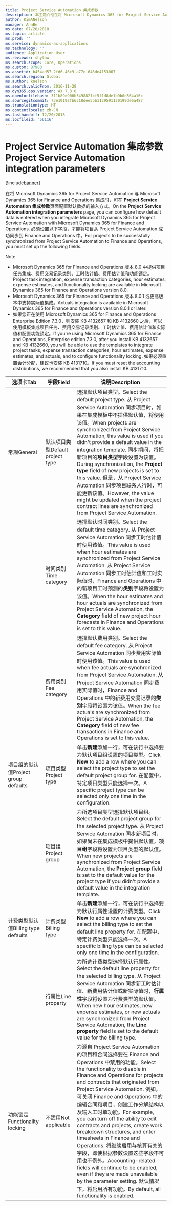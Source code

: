 ```yaml
---
title: Project Service Automation 集成参数
description: 本主题介绍在将 Microsoft Dynamics 365 for Project Service Automation 与 Microsoft Dynamics 365 for Finance and Operations 集成时，如何配置默认数据的输入方式。
author: KimANelson
manager: AnnBe
ms.date: 07/20/2018
ms.topic: article
ms.prod: ''
ms.service: dynamics-ax-applications
ms.technology: ''
audience: Application User
ms.reviewer: shylaw
ms.search.scope: Core, Operations
ms.custom: 87983
ms.assetid: b454ad57-2fd6-46c9-a77e-646de4153067
ms.search.region: Global
ms.author: knelson
ms.search.validFrom: 2016-11-28
ms.dyn365.ops.version: AX 7.3.0
ms.openlocfilehash: 311b89d906b5498821cf5f1d8de1b9b0d564a16c
ms.sourcegitcommit: 73e10192fb6318dee5bb1129591120199de6a487
ms.translationtype: HT
ms.contentlocale: zh-CN
ms.lasthandoff: 12/20/2018
ms.locfileid: "56116"
---
```

# <a name="project-service-automation-integration-parameters"></a><span data-ttu-id="6581b-103">Project Service Automation 集成参数</span><span class="sxs-lookup"><span data-stu-id="6581b-103">Project Service Automation integration parameters</span></span>

[!include[banner](../includes/banner.md)]

<span data-ttu-id="6581b-104">在将 Microsoft Dynamics 365 for Project Service Automation 与 Microsoft Dynamics 365 for Finance and Operations 集成时，可在 **Project Service Automation 集成参数**页面配置默认数据的输入方式。</span><span class="sxs-lookup"><span data-stu-id="6581b-104">On the **Project Service Automation integration parameters** page, you can configure how default data is entered when you integrate Microsoft Dynamics 365 for Project Service Automation with Microsoft Dynamics 365 for Finance and Operations.</span></span> <span data-ttu-id="6581b-105">必须设置以下字段，才能将项目从 Project Service Automation 成功同步到 Finance and Operations 中。</span><span class="sxs-lookup"><span data-stu-id="6581b-105">For projects to be successfully synchronized from Project Service Automation to Finance and Operations, you must set up the following fields.</span></span>

> [!NOTE]
> - <span data-ttu-id="6581b-106">Microsoft Dynamics 365 for Finance and Operations 版本 8.0 中提供项目任务集成、费用交易记录类别、工时估计值、费用估计值和功能锁定。</span><span class="sxs-lookup"><span data-stu-id="6581b-106">Project task integration, expense transaction categories, hour estimates, expense estimates, and functionality locking are available in Microsoft Dynamics 365 for Finance and Operations version 8.0.</span></span>
> - <span data-ttu-id="6581b-107">Microsoft Dynamics 365 for Finance and Operations 版本 8.0.1 或更高版本中支持实际值集成。</span><span class="sxs-lookup"><span data-stu-id="6581b-107">Actuals integration is available in Microsoft Dynamics 365 for Finance and Operations version 8.0.1 or later.</span></span>
> - <span data-ttu-id="6581b-108">如果您正在使用 Microsoft Dynamics 365 for Finance and Operations Enterprise Edition 7.3.0，则安装 KB 4132657 和 KB 4132660 之后，可以使用模板集成项目任务、费用交易记录类别、工时估计值、费用估计值和实际值和配置功能锁定。</span><span class="sxs-lookup"><span data-stu-id="6581b-108">If you're using Microsoft Dynamics 365 for Finance and Operations, Enterprise edition 7.3.0, after you install KB 4132657 and KB 4132660, you will be able to use the templates to integrate project tasks, expense transaction categories, hour estimates, expense estimates, and actuals, and to configure functionality locking.</span></span> <span data-ttu-id="6581b-109">如果必须重置会计分配，建议也安装 KB 4131710。</span><span class="sxs-lookup"><span data-stu-id="6581b-109">If you must reset the accounting distributions, we recommended that you also install KB 4131710.</span></span>

| <span data-ttu-id="6581b-110">选项卡</span><span class="sxs-lookup"><span data-stu-id="6581b-110">Tab</span></span>                    | <span data-ttu-id="6581b-111">字段</span><span class="sxs-lookup"><span data-stu-id="6581b-111">Field</span></span>                | <span data-ttu-id="6581b-112">说明</span><span class="sxs-lookup"><span data-stu-id="6581b-112">Description</span></span> |
|------------------------|----------------------|-------------|
| <span data-ttu-id="6581b-113">常规</span><span class="sxs-lookup"><span data-stu-id="6581b-113">General</span></span>                | <span data-ttu-id="6581b-114">默认项目类型</span><span class="sxs-lookup"><span data-stu-id="6581b-114">Default project type</span></span> | <span data-ttu-id="6581b-115">选择默认项目类型。</span><span class="sxs-lookup"><span data-stu-id="6581b-115">Select the default project type.</span></span> <span data-ttu-id="6581b-116">从 Project Service Automation 同步项目时，如果在集成模板中不提供默认值，将使用该值。</span><span class="sxs-lookup"><span data-stu-id="6581b-116">When projects are synchronized from Project Service Automation, this value is used if you didn't provide a default value in the integration template.</span></span> <span data-ttu-id="6581b-117">同步期间，将把新项目的**项目类型**字段设置为该值。</span><span class="sxs-lookup"><span data-stu-id="6581b-117">During synchronization, the **Project type** field of new projects is set to this value.</span></span> <span data-ttu-id="6581b-118">但是，从 Project Service Automation 同步项目联系人行时，可能更新该值。</span><span class="sxs-lookup"><span data-stu-id="6581b-118">However, the value might be updated when the project contract lines are synchronized from Project Service Automation.</span></span> |
|                        | <span data-ttu-id="6581b-119">时间类别</span><span class="sxs-lookup"><span data-stu-id="6581b-119">Time category</span></span>        | <span data-ttu-id="6581b-120">选择默认时间类别。</span><span class="sxs-lookup"><span data-stu-id="6581b-120">Select the default time category.</span></span> <span data-ttu-id="6581b-121">从 Project Service Automation 同步工时估计值时使用该值。</span><span class="sxs-lookup"><span data-stu-id="6581b-121">This value is used when hour estimates are synchronized from Project Service Automation.</span></span> <span data-ttu-id="6581b-122">从 Project Service Automation 同步工时估计值和工时实际值时，Finance and Operations 中的新项目工时预测的**类别**字段将设置为该值。</span><span class="sxs-lookup"><span data-stu-id="6581b-122">When the hour estimates and hour actuals are synchronized from Project Service Automation, the **Category** field of new project hour forecasts in Finance and Operations is set to this value.</span></span> |
|                        | <span data-ttu-id="6581b-123">费用类别</span><span class="sxs-lookup"><span data-stu-id="6581b-123">Fee category</span></span>         | <span data-ttu-id="6581b-124">选择默认费用类别。</span><span class="sxs-lookup"><span data-stu-id="6581b-124">Select the default fee category.</span></span> <span data-ttu-id="6581b-125">从 Project Service Automation 同步费用实际值时使用该值。</span><span class="sxs-lookup"><span data-stu-id="6581b-125">This value is used when fee actuals are synchronized from Project Service Automation.</span></span> <span data-ttu-id="6581b-126">从 Project Service Automation 同步费用实际值时，Finance and Operations 中的新费用交易记录的**类别**字段将设置为该值。</span><span class="sxs-lookup"><span data-stu-id="6581b-126">When the fee actuals are synchronized from Project Service Automation, the **Category** field of new fee transactions in Finance and Operations is set to this value.</span></span> |
| <span data-ttu-id="6581b-127">项目组的默认值</span><span class="sxs-lookup"><span data-stu-id="6581b-127">Project group defaults</span></span> | <span data-ttu-id="6581b-128">项目类型</span><span class="sxs-lookup"><span data-stu-id="6581b-128">Project type</span></span>         | <span data-ttu-id="6581b-129">单击**新建**添加一行，可在该行中选择要为默认项目组设置的项目类型。</span><span class="sxs-lookup"><span data-stu-id="6581b-129">Click **New** to add a row where you can select the project type to set the default project group for.</span></span> <span data-ttu-id="6581b-130">在配置中，特定项目类型只能选择一次。</span><span class="sxs-lookup"><span data-stu-id="6581b-130">A specific project type can be selected only one time in the configuration.</span></span> |
|                        | <span data-ttu-id="6581b-131">项目组</span><span class="sxs-lookup"><span data-stu-id="6581b-131">Project group</span></span>        | <span data-ttu-id="6581b-132">为所选项目类型选择默认项目组。</span><span class="sxs-lookup"><span data-stu-id="6581b-132">Select the default project group for the selected project type.</span></span> <span data-ttu-id="6581b-133">从 Project Service Automation 同步新项目时，如果尚未在集成模板中提供默认值，**项目组**字段将设置为项目类型的默认值。</span><span class="sxs-lookup"><span data-stu-id="6581b-133">When new projects are synchronized from Project Service Automation, the **Project group** field is set to the default value for the project type if you didn't provide a default value in the integration template.</span></span> |
| <span data-ttu-id="6581b-134">计费类型默认值</span><span class="sxs-lookup"><span data-stu-id="6581b-134">Billing type defaults</span></span>  | <span data-ttu-id="6581b-135">计费类型</span><span class="sxs-lookup"><span data-stu-id="6581b-135">Billing type</span></span>         | <span data-ttu-id="6581b-136">单击**新建**添加一行，可在该行中选择要为默认行属性设置的计费类型。</span><span class="sxs-lookup"><span data-stu-id="6581b-136">Click **New** to add a row where you can select the billing type to set the default line property for.</span></span> <span data-ttu-id="6581b-137">在配置中，特定计费类型只能选择一次。</span><span class="sxs-lookup"><span data-stu-id="6581b-137">A specific billing type can be selected only one time in the configuration.</span></span> |
|                        | <span data-ttu-id="6581b-138">行属性</span><span class="sxs-lookup"><span data-stu-id="6581b-138">Line property</span></span>        | <span data-ttu-id="6581b-139">为所选计费类型选择默认行属性。</span><span class="sxs-lookup"><span data-stu-id="6581b-139">Select the default line property for the selected billing type.</span></span> <span data-ttu-id="6581b-140">从 Project Service Automation 同步新工时估计值、新费用估计值或新实际值时，**行属性**字段将设置为计费类型的默认值。</span><span class="sxs-lookup"><span data-stu-id="6581b-140">When new hour estimates, new expense estimates, or new actuals are synchronized from Project Service Automation, the **Line property** field is set to the default value for the billing type.</span></span> |
| <span data-ttu-id="6581b-141">功能锁定</span><span class="sxs-lookup"><span data-stu-id="6581b-141">Functionality locking</span></span>  | <span data-ttu-id="6581b-142">不适用</span><span class="sxs-lookup"><span data-stu-id="6581b-142">Not applicable</span></span>       | <span data-ttu-id="6581b-143">为源自 Project Service Automation 的项目和合同选择要在 Finance and Operations 中禁用的功能。</span><span class="sxs-lookup"><span data-stu-id="6581b-143">Select the functionality to disable in Finance and Operations for projects and contracts that originated from Project Service Automation.</span></span> <span data-ttu-id="6581b-144">例如，可关闭 Finance and Operations 中的编辑合同和项目，创建工作分解结构以及输入工时单功能。</span><span class="sxs-lookup"><span data-stu-id="6581b-144">For example, you can turn off the ability to edit contracts and projects, create work breakdown structures, and enter timesheets in Finance and Operations.</span></span> <span data-ttu-id="6581b-145">将继续启用与核算有关的字段，即使根据参数设置这些字段不可用也不例外。</span><span class="sxs-lookup"><span data-stu-id="6581b-145">Accounting-related fields will continue to be enabled, even if they are made unavailable by the parameter setting.</span></span> <span data-ttu-id="6581b-146">默认情况下，将启用所有功能。</span><span class="sxs-lookup"><span data-stu-id="6581b-146">By default, all functionality is enabled.</span></span> |
